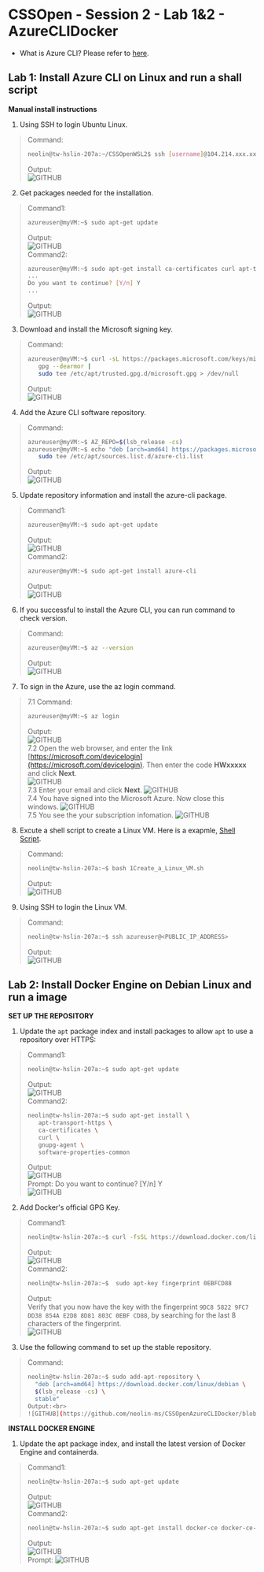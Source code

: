 # CSSOpen - Session 2 - Lab 1&2 - AzureCLIDocker

- What is Azure CLI? Please refer to [here](https://docs.microsoft.com/en-us/cli/azure/what-is-azure-cli?view=azure-cli-latest).

## Lab 1: Install Azure CLI on Linux and run a shall script

**Manual install instructions**

1. Using SSH to login Ubuntu Linux.
> Command:<br>
> ```bash
> neolin@tw-hslin-207a:~/CSSOpenWSL2$ ssh [username]@104.214.xxx.xxx
> ```
> Output:<br>
> ![GITHUB](https://github.com/neolin-ms/CSSOpenAzureCLIDocker/blob/master/AzureCLIImages/1_1.png "1_1")<br>
2. Get packages needed for the installation.
> Command1:<br> 
> ```bash
> azureuser@myVM:~$ sudo apt-get update
> ```
> Output:<br>
> ![GITHUB](https://github.com/neolin-ms/CSSOpenAzureCLIDocker/blob/master/AzureCLIImages/1_2.png "1_2")<br>
> Command2:<br>
> ```bash
> azureuser@myVM:~$ sudo apt-get install ca-certificates curl apt-transport-https lsb-release gnupg
> ...
> Do you want to continue? [Y/n] Y
> ...
> ```
> Output:<br>
> ![GITHUB](https://github.com/neolin-ms/CSSOpenAzureCLIDocker/blob/master/AzureCLIImages/1_3.png "1_3")<br>
3. Download and install the Microsoft signing key.
> Command:<br> 
> ```bash
> azureuser@myVM:~$ curl -sL https://packages.microsoft.com/keys/microsoft.asc |
>    gpg --dearmor |
>    sudo tee /etc/apt/trusted.gpg.d/microsoft.gpg > /dev/null 
> ```
> Output:<br>
> ![GITHUB](https://github.com/neolin-ms/CSSOpenAzureCLIDocker/blob/master/AzureCLIImages/1_4.png "1_4")<br>
4. Add the Azure CLI software repository.
> Command:<br>
> ```bash
> azureuser@myVM:~$ AZ_REPO=$(lsb_release -cs)
> azureuser@myVM:~$ echo "deb [arch=amd64] https://packages.microsoft.com/repos/azure-cli/ $AZ_REPO main" |
>    sudo tee /etc/apt/sources.list.d/azure-cli.list
> ```
> Output:<br>
> ![GITHUB](https://github.com/neolin-ms/CSSOpenAzureCLIDocker/blob/master/AzureCLIImages/1_5.png "1_5")<br>
5. Update repository information and install the azure-cli package. 
> Command1:<br>
> ```bash
> azureuser@myVM:~$ sudo apt-get update
> ```
> Output:<br>
> ![GITHUB](https://github.com/neolin-ms/CSSOpenAzureCLIDocker/blob/master/AzureCLIImages/1_6.png "1_6")<br>
> Command2:<br>
> ```bash
> azureuser@myVM:~$ sudo apt-get install azure-cli
> ```
> Output:<br>
> ![GITHUB](https://github.com/neolin-ms/CSSOpenAzureCLIDocker/blob/master/AzureCLIImages/1_7.png "1_7")<br>
6. If you successful to install the Azure CLI, you can run command to check version.  
> Command:<br>
> ```bash 
> azureuser@myVM:~$ az --version
> ```
> Output:<br>
> ![GITHUB](https://github.com/neolin-ms/CSSOpenAzureCLIDocker/blob/master/AzureCLIImages/1_8.png "1_8")<br>
7. To sign in the Azure, use the az login command.
> 7.1 Command:<br>
> ```bash
> azureuser@myVM:~$ az login
> ```
> Output:<br>
> ![GITHUB](https://github.com/neolin-ms/CSSOpenAzureCLIDocker/blob/master/AzureCLIImages/1_9.png "1_9")<br>
> 7.2 Open the web browser, and enter the link [https://microsoft.com/devicelogin](https://microsoft.com/devicelogin). Then enter the code **HWxxxxx** and click **Next**.<br> 
> ![GITHUB](https://github.com/neolin-ms/CSSOpenAzureCLIDocker/blob/master/AzureCLIImages/1_10.png "1_10")<br>
> 7.3 Enter your email and click **Next**. 
> ![GITHUB](https://github.com/neolin-ms/CSSOpenAzureCLIDocker/blob/master/AzureCLIImages/1_11.png "1_11")<br>
> 7.4 You have signed into the Microsoft Azure. Now close this windows. 
> ![GITHUB](https://github.com/neolin-ms/CSSOpenAzureCLIDocker/blob/master/AzureCLIImages/1_12.png "1_12")<br>
> 7.5 You see the your subscription infomation. 
> ![GITHUB](https://github.com/neolin-ms/CSSOpenAzureCLIDocker/blob/master/AzureCLIImages/1_13.png "1_13")<br>
8. Excute a shell script to create a Linux VM. Here is a exapmle, [Shell Script](https://github.com/neolin-ms/AzureCLI/blob/master/1Tutorial_Create_and_Manage_Linux_VM.sh).
> Command:<br>
> ```bash
> neolin@tw-hslin-207a:~$ bash 1Create_a_Linux_VM.sh 
> ```
> Output:<br>
> ![GITHUB](https://github.com/neolin-ms/CSSOpenAzureCLIDocker/blob/master/AzureCLIImages/1_14.png "1_14")<br>
9. Using SSH to login the Linux VM.
> Command:<br>
> ```bash
> neolin@tw-hslin-207a:~$ ssh azureuser@<PUBLIC_IP_ADDRESS> 
> ``` 
> Output:<br>
> ![GITHUB](https://github.com/neolin-ms/CSSOpenAzureCLIDocker/blob/master/AzureCLIImages/1_15.png "1_15")<br>

## Lab 2: Install Docker Engine on Debian Linux and run a image

**SET UP THE REPOSITORY**
1. Update the `apt` package index and install packages to allow `apt` to use a repository over HTTPS:<br>
> Command1:<br>
> ```bash
> neolin@tw-hslin-207a:~$ sudo apt-get update 
> ```
> Output:<br>
> ![GITHUB](https://github.com/neolin-ms/CSSOpenAzureCLIDocker/blob/master/AzureCLIImages/2_1.png "2_1")<br>
> Command2:<br>
> ```bash
> neolin@tw-hslin-207a:~$ sudo apt-get install \
>    apt-transport-https \
>    ca-certificates \
>    curl \
>    gnupg-agent \
>    software-properties-common 
> ```
> Output:<br>
> ![GITHUB](https://github.com/neolin-ms/CSSOpenAzureCLIDocker/blob/master/AzureDockerImages/2_2.png "2_2")<br>
Prompt: Do you want to continue? [Y/n] Y<br>
> ![GITHUB](https://github.com/neolin-ms/CSSOpenAzureCLIDocker/blob/master/AzureDockerImages/2_3.png "2_3")<br>
2. Add Docker's official GPG Key.<br>
> Command1:<br>
> ```bash
> neolin@tw-hslin-207a:~$ curl -fsSL https://download.docker.com/linux/debian/gpg | sudo apt-key add - 
> ```
> Output:<br>
> ![GITHUB](https://github.com/neolin-ms/CSSOpenAzureCLIDocker/blob/master/AzureDockerImages/2_4.png "2_4")<br>
> Command2:<br>
> ```bash
> neolin@tw-hslin-207a:~$  sudo apt-key fingerprint 0EBFCD88 
> ```
> Output:<br>
> Verify that you now have the key with the fingerprint `9DC8 5822 9FC7 DD38 854A E2D8 8D81 803C 0EBF CD88`, by searching for the last 8 characters of the fingerprint.<br>
> ![GITHUB](https://github.com/neolin-ms/CSSOpenAzureCLIDocker/blob/master/AzureDockerImages/2_5.png "2_5")<br>
3. Use the following command to set up the stable repository.
> Command:
> ```bash
> neolin@tw-hslin-207a:~$ sudo add-apt-repository \
>   "deb [arch=amd64] https://download.docker.com/linux/debian \
>   $(lsb_release -cs) \
>   stable"
> Output:<br>
> ![GITHUB](https://github.com/neolin-ms/CSSOpenAzureCLIDocker/blob/master/AzureDockerImages/2_6.png "2_6")<br>

**INSTALL DOCKER ENGINE**
1. Update the apt package index, and install the latest version of Docker Engine and containerda.<br>
> Command1:
> ```bash
> neolin@tw-hslin-207a:~$ sudo apt-get update 
> ```
> Output:<br>
> ![GITHUB](https://github.com/neolin-ms/CSSOpenAzureCLIDocker/blob/master/AzureDockerImages/2_7.png "2_7")<br>
> Command2:
> ```bash
> neolin@tw-hslin-207a:~$ sudo apt-get install docker-ce docker-ce-cli containerd.io
> ```
> Output:<br>
> ![GITHUB](https://github.com/neolin-ms/CSSOpenAzureCLIDocker/blob/master/AzureDockerImages/2_8.png "2_8")<br>
> Prompt:
> ![GITHUB](https://github.com/neolin-ms/CSSOpenAzureCLIDocker/blob/master/AzureDockerImages/2_9.png "2_9")<br>
